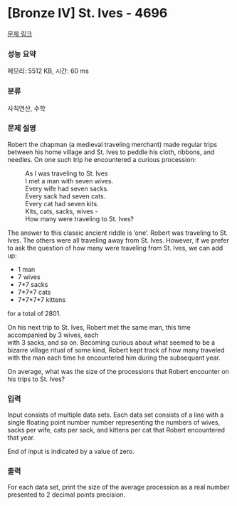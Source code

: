 # [Bronze IV] St. Ives - 4696 

[문제 링크](https://www.acmicpc.net/problem/4696) 

### 성능 요약

메모리: 5512 KB, 시간: 60 ms

### 분류

사칙연산, 수학

### 문제 설명

<p>Robert the chapman (a medieval traveling merchant) made regular trips between his home village and St. Ives to peddle his cloth, ribbons, and needles. On one such trip he encountered a curious procession:</p>

<p style="margin-left: 40px;">As I was traveling to St. Ives<br>
I met a man with seven wives.<br>
Every wife had seven sacks.<br>
Every sack had seven cats.<br>
Every cat had seven kits.<br>
Kits, cats, sacks, wives -<br>
How many were traveling to St. Ives?</p>

<p>The answer to this classic ancient riddle is ’one’. Robert was traveling to St. Ives. The others were all traveling away from St. Ives. However, if we prefer to ask the question of how many were traveling from St. Ives, we can add up:</p>

<ul>
	<li>1 man</li>
	<li>7 wives</li>
	<li>7*7 sacks</li>
	<li>7*7*7 cats</li>
	<li>7*7*7*7 kittens</li>
</ul>

<p>for a total of 2801.</p>

<p>On his next trip to St. Ives, Robert met the same man, this time accompanied by 3 wives, each<br>
with 3 sacks, and so on. Becoming curious about what seemed to be a bizarre village ritual of some kind, Robert kept track of how many traveled with the man each time he encountered him during the subsequent year.</p>

<p>On average, what was the size of the processions that Robert encounter on his trips to St. Ives?</p>

### 입력 

 <p>Input consists of multiple data sets. Each data set consists of a line with a single floating point number number representing the numbers of wives, sacks per wife, cats per sack, and kittens per cat that Robert encountered that year.</p>

<p>End of input is indicated by a value of zero.</p>

### 출력 

 <p>For each data set, print the size of the average procession as a real number presented to 2 decimal points precision.</p>

